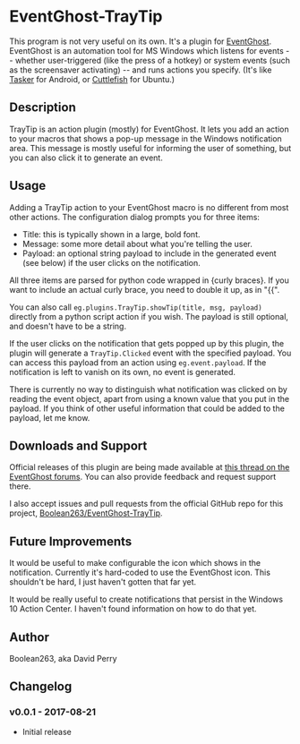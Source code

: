 # EventGhost-TrayTip

This program is not very useful on its own. It's a plugin for
[EventGhost](http://www.eventghost.net/).
EventGhost is an automation tool for MS Windows
which listens for events -- whether user-triggered (like the press of a hotkey)
or system events (such as the screensaver activating) -- and runs actions
you specify. (It's like [Tasker](http://tasker.dinglisch.net/) for Android, or
[Cuttlefish](https://launchpad.net/cuttlefish) for Ubuntu.)

## Description

TrayTip is an action plugin (mostly) for EventGhost. It lets you add an
action to your macros that shows a pop-up message in the Windows notification
area. This message is mostly useful for informing the user of something,
but you can also click it to generate an event.

## Usage

Adding a TrayTip action to your EventGhost macro is no different from
most other actions. The configuration dialog prompts you for three items:

* Title: this is typically shown in a large, bold font.
* Message: some more detail about what you're telling the user.
* Payload: an optional string payload to include in the generated event
  (see below) if the user clicks on the notification.

All three items are parsed for python code wrapped in {curly braces}.
If you want to include an actual curly brace, you need to double it up,
as in "{{".

You can also call `eg.plugins.TrayTip.showTip(title, msg, payload)`
directly from a python script action if you wish. The payload is still
optional, and doesn't have to be a string.

If the user clicks on the notification that gets popped up by this plugin,
the plugin will generate a `TrayTip.Clicked` event with the specified
payload. You can access this payload from an action using `eg.event.payload`.
If the notification is left to vanish on its own, no event is generated.

There is currently no way to distinguish what notification was clicked on
by reading the event object, apart from using a known value that you
put in the payload. If you think of other useful information that could
be added to the payload, let me know.

## Downloads and Support

Official releases of this plugin are being made available at
[this thread on the EventGhost forums](http://www.eventghost.net/forum/viewtopic.php?f=9&t=9794).
You can also provide feedback and request support there.

I also accept issues and pull requests from the official GitHub repo for
this project,
[Boolean263/EventGhost-TrayTip](https://github.com/Boolean263/EventGhost-TrayTip).

## Future Improvements

It would be useful to make configurable the icon which shows in the
notification. Currently it's hard-coded to use the EventGhost icon.
This shouldn't be hard, I just haven't gotten that far yet.

It would be really useful to create notifications that persist in the
Windows 10 Action Center. I haven't found information on how to do that yet.

## Author

Boolean263, aka David Perry

## Changelog

### v0.0.1 - 2017-08-21

* Initial release
